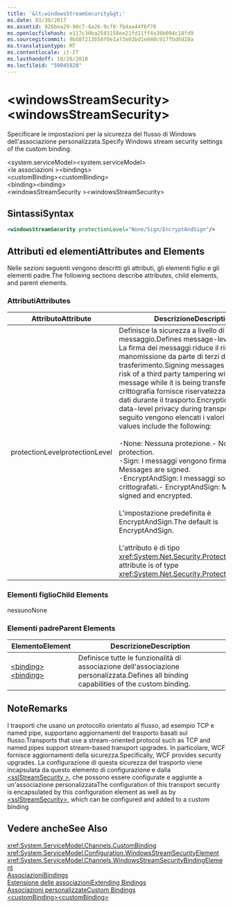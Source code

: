 ```yaml
---
title: '&lt;windowsStreamSecurity&gt;'
ms.date: 03/30/2017
ms.assetid: 926bea29-90c7-4a26-9cf0-fb4aa44f6f70
ms.openlocfilehash: e117c30ba2583158ee21fd11ff4a38b094c18fd9
ms.sourcegitcommit: 9bd8f213b50f0e1a73e03bd1e840c917fbd6d20a
ms.translationtype: MT
ms.contentlocale: it-IT
ms.lasthandoff: 10/26/2018
ms.locfileid: "50045928"
---
```

# <a name="ltwindowsstreamsecuritygt"></a><span data-ttu-id="e2361-102">&lt;windowsStreamSecurity&gt;</span><span class="sxs-lookup"><span data-stu-id="e2361-102">&lt;windowsStreamSecurity&gt;</span></span>
<span data-ttu-id="e2361-103">Specificare le impostazioni per la sicurezza del flusso di Windows dell'associazione personalizzata.</span><span class="sxs-lookup"><span data-stu-id="e2361-103">Specify Windows stream security settings of the custom binding.</span></span>  
  
 <span data-ttu-id="e2361-104">\<system.serviceModel></span><span class="sxs-lookup"><span data-stu-id="e2361-104">\<system.serviceModel></span></span>  
<span data-ttu-id="e2361-105">\<le associazioni ></span><span class="sxs-lookup"><span data-stu-id="e2361-105">\<bindings></span></span>  
<span data-ttu-id="e2361-106">\<customBinding></span><span class="sxs-lookup"><span data-stu-id="e2361-106">\<customBinding></span></span>  
<span data-ttu-id="e2361-107">\<binding></span><span class="sxs-lookup"><span data-stu-id="e2361-107">\<binding></span></span>  
<span data-ttu-id="e2361-108">\<windowsStreamSecurity ></span><span class="sxs-lookup"><span data-stu-id="e2361-108">\<windowsStreamSecurity></span></span>  
  
## <a name="syntax"></a><span data-ttu-id="e2361-109">Sintassi</span><span class="sxs-lookup"><span data-stu-id="e2361-109">Syntax</span></span>  
  
```xml  
<windowsStreamSecurity protectionLevel="None/Sign/EncryptAndSign"/>  
```  
  
## <a name="attributes-and-elements"></a><span data-ttu-id="e2361-110">Attributi ed elementi</span><span class="sxs-lookup"><span data-stu-id="e2361-110">Attributes and Elements</span></span>  
 <span data-ttu-id="e2361-111">Nelle sezioni seguenti vengono descritti gli attributi, gli elementi figlio e gli elementi padre.</span><span class="sxs-lookup"><span data-stu-id="e2361-111">The following sections describe attributes, child elements, and parent elements.</span></span>  
  
### <a name="attributes"></a><span data-ttu-id="e2361-112">Attributi</span><span class="sxs-lookup"><span data-stu-id="e2361-112">Attributes</span></span>  
  
|<span data-ttu-id="e2361-113">Attributo</span><span class="sxs-lookup"><span data-stu-id="e2361-113">Attribute</span></span>|<span data-ttu-id="e2361-114">Descrizione</span><span class="sxs-lookup"><span data-stu-id="e2361-114">Description</span></span>|  
|---------------|-----------------|  
|<span data-ttu-id="e2361-115">protectionLevel</span><span class="sxs-lookup"><span data-stu-id="e2361-115">protectionLevel</span></span>|<span data-ttu-id="e2361-116">Definisce la sicurezza a livello di messaggio.</span><span class="sxs-lookup"><span data-stu-id="e2361-116">Defines message-level security.</span></span> <span data-ttu-id="e2361-117">La firma dei messaggi riduce il rischio di manomissione da parte di terzi durante il trasferimento.</span><span class="sxs-lookup"><span data-stu-id="e2361-117">Signing messages mitigates the risk of a third party tampering with the message while it is being transferred.</span></span> <span data-ttu-id="e2361-118">La crittografia fornisce riservatezza a livello di dati durante il trasporto.</span><span class="sxs-lookup"><span data-stu-id="e2361-118">Encryption provides data-level privacy during transport.</span></span> <span data-ttu-id="e2361-119">Di seguito vengono elencati i valori validi:</span><span class="sxs-lookup"><span data-stu-id="e2361-119">Valid values include the following:</span></span><br /><br /> <span data-ttu-id="e2361-120">-None: Nessuna protezione.</span><span class="sxs-lookup"><span data-stu-id="e2361-120">-   None: No protection.</span></span><br /><span data-ttu-id="e2361-121">-Sign: I messaggi vengono firmati.</span><span class="sxs-lookup"><span data-stu-id="e2361-121">-   Sign: Messages are signed.</span></span><br /><span data-ttu-id="e2361-122">-EncryptAndSign: I messaggi sono firmati e crittografati.</span><span class="sxs-lookup"><span data-stu-id="e2361-122">-   EncryptAndSign: Messages are signed and encrypted.</span></span><br /><br /> <span data-ttu-id="e2361-123">L'impostazione predefinita è EncryptAndSign.</span><span class="sxs-lookup"><span data-stu-id="e2361-123">The default is EncryptAndSign.</span></span><br /><br /> <span data-ttu-id="e2361-124">L'attributo è di tipo <xref:System.Net.Security.ProtectionLevel>.</span><span class="sxs-lookup"><span data-stu-id="e2361-124">This attribute is of type <xref:System.Net.Security.ProtectionLevel>.</span></span>|  
  
### <a name="child-elements"></a><span data-ttu-id="e2361-125">Elementi figlio</span><span class="sxs-lookup"><span data-stu-id="e2361-125">Child Elements</span></span>  
 <span data-ttu-id="e2361-126">nessuno</span><span class="sxs-lookup"><span data-stu-id="e2361-126">None</span></span>  
  
### <a name="parent-elements"></a><span data-ttu-id="e2361-127">Elementi padre</span><span class="sxs-lookup"><span data-stu-id="e2361-127">Parent Elements</span></span>  
  
|<span data-ttu-id="e2361-128">Elemento</span><span class="sxs-lookup"><span data-stu-id="e2361-128">Element</span></span>|<span data-ttu-id="e2361-129">Descrizione</span><span class="sxs-lookup"><span data-stu-id="e2361-129">Description</span></span>|  
|-------------|-----------------|  
|[<span data-ttu-id="e2361-130">\<binding></span><span class="sxs-lookup"><span data-stu-id="e2361-130">\<binding></span></span>](../../../../../docs/framework/misc/binding.md)|<span data-ttu-id="e2361-131">Definisce tutte le funzionalità di associazione dell'associazione personalizzata.</span><span class="sxs-lookup"><span data-stu-id="e2361-131">Defines all binding capabilities of the custom binding.</span></span>|  
  
## <a name="remarks"></a><span data-ttu-id="e2361-132">Note</span><span class="sxs-lookup"><span data-stu-id="e2361-132">Remarks</span></span>  
 <span data-ttu-id="e2361-133">I trasporti che usano un protocollo orientato al flusso, ad esempio TCP e named pipe, supportano aggiornamenti del trasporto basati sul flusso.</span><span class="sxs-lookup"><span data-stu-id="e2361-133">Transports that use a stream-oriented protocol such as TCP and named pipes support stream-based transport upgrades.</span></span> <span data-ttu-id="e2361-134">In particolare, WCF fornisce aggiornamenti della sicurezza.</span><span class="sxs-lookup"><span data-stu-id="e2361-134">Specifically, WCF provides security upgrades.</span></span> <span data-ttu-id="e2361-135">La configurazione di questa sicurezza del trasporto viene incapsulata da questo elemento di configurazione e dalla [ \<sslStreamSecurity >](../../../../../docs/framework/configure-apps/file-schema/wcf/sslstreamsecurity.md), che possono essere configurate e aggiunte a un'associazione personalizzata</span><span class="sxs-lookup"><span data-stu-id="e2361-135">The configuration of this transport security is encapsulated by this configuration element  as well as by [\<sslStreamSecurity>](../../../../../docs/framework/configure-apps/file-schema/wcf/sslstreamsecurity.md), which can be configured and added to a custom binding</span></span>  
  
## <a name="see-also"></a><span data-ttu-id="e2361-136">Vedere anche</span><span class="sxs-lookup"><span data-stu-id="e2361-136">See Also</span></span>  
 <xref:System.ServiceModel.Channels.CustomBinding>  
 <xref:System.ServiceModel.Configuration.WindowsStreamSecurityElement>  
 <xref:System.ServiceModel.Channels.WindowsStreamSecurityBindingElement>  
 [<span data-ttu-id="e2361-137">Associazioni</span><span class="sxs-lookup"><span data-stu-id="e2361-137">Bindings</span></span>](../../../../../docs/framework/wcf/bindings.md)  
 [<span data-ttu-id="e2361-138">Estensione delle associazioni</span><span class="sxs-lookup"><span data-stu-id="e2361-138">Extending Bindings</span></span>](../../../../../docs/framework/wcf/extending/extending-bindings.md)  
 [<span data-ttu-id="e2361-139">Associazioni personalizzate</span><span class="sxs-lookup"><span data-stu-id="e2361-139">Custom Bindings</span></span>](../../../../../docs/framework/wcf/extending/custom-bindings.md)  
 [<span data-ttu-id="e2361-140">\<customBinding></span><span class="sxs-lookup"><span data-stu-id="e2361-140">\<customBinding></span></span>](../../../../../docs/framework/configure-apps/file-schema/wcf/custombinding.md)
